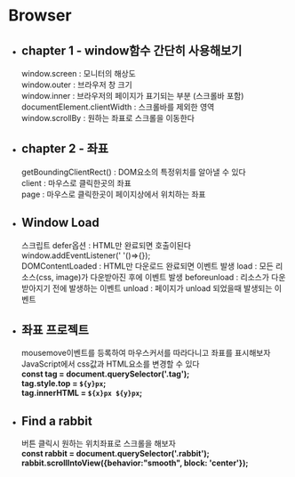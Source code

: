 # Browser

- ## chapter 1 - window함수 간단히 사용해보기

  window.screen : 모니터의 해상도 <br>
  window.outer : 브라우저 창 크기 <br>
  window.inner : 브라우저의 페이지가 표기되는 부분 (스크롤바 포함) <br>
  documentElement.clientWidth : 스크롤바를 제외한 영역 <br>
  window.scrollBy : 원하는 좌표로 스크롤을 이동한다 <br>

- ## chapter 2 - 좌표

  getBoundingClientRect() : DOM요소의 특정위치를 알아낼 수 있다<br>
  client : 마우스로 클릭한곳의 좌표<br>
  page : 마우스로 클릭한곳이 페이지상에서 위치하는 좌표

- ## Window Load

  스크립트 defer옵션 : HTML만 완료되면 호출이된다
  window.addEventListener(' '()=>{});  
  DOMContentLoaded : HTML만 다운로드 완료되면 이벤트 발생
  load : 모든 리소스(css, image)가 다운받아진 후에 이벤트 발생
  beforeunload : 리소스가 다운받아지기 전에 발생하는 이벤트
  unload : 페이지가 unload 되었을때 발생되는 이벤트

- ## 좌표 프로젝트

  mousemove이벤트를 등록하여 마우스커서를 따라다니고 좌표를 표시해보자 <br/>
  JavaScript에서 css값과 HTML요소를 변경할 수 있다<br/>
  <b>
  const tag = document.querySelector('.tag');<br/>
  tag.style.top = `${y}px`; <br/>
  tag.innerHTML = `${x}px ${y}px`; <br/>
  </b>

- ## Find a rabbit
  버튼 클릭시 원하는 위치좌표로 스크롤을 해보자<br/>
  <b>
  const rabbit = document.querySelector('.rabbit');<br/>
  rabbit.scrollIntoView({behavior:"smooth", block: 'center'});<br>
  </b>
